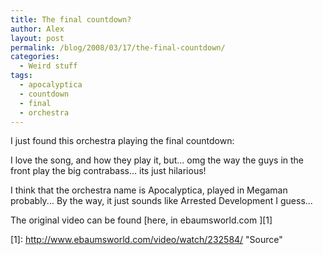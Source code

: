 ```yaml
---
title: The final countdown?
author: Alex
layout: post
permalink: /blog/2008/03/17/the-final-countdown/
categories:
  - Weird stuff
tags:
  - apocalyptica
  - countdown
  - final
  - orchestra
---
```

 

I just found this orchestra playing the final countdown:  
  
I love the song, and how they play it, but... omg the way the guys in the front play the big contrabass... its just hilarious!

I think that the orchestra name is Apocalyptica, played in Megaman probably... By the way, it just sounds like Arrested Development I guess...

The original video can be found [here, in ebaumsworld.com ][1]

 [1]: http://www.ebaumsworld.com/video/watch/232584/ \"Source\"